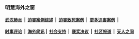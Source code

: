 
### 明慧海外之窗

####  [武汉肺炎](indexes/365.md?t=04010100) &nbsp;|&nbsp;  [迫害案例综述](indexes/328.md?t=04010100) &nbsp;|&nbsp; [迫害致死案例](indexes/277.md?t=04010100)  &nbsp;|&nbsp; [更多迫害案例](indexes/81.md?t=04010100)  &nbsp;|&nbsp; 
####  [时事评论](indexes/19.md?t=04010100) &nbsp;|&nbsp; [海外简讯](indexes/245.md?t=04010100)&nbsp;|&nbsp;  [社会支持](indexes/140.md?t=04010100) &nbsp;|&nbsp; [褒奖决议](indexes/282.md?t=04010100) &nbsp;|&nbsp; [社区报道](indexes/91.md?t=04010100)  &nbsp;|&nbsp; [天人之间](indexes/78.md?t=04010100) 

